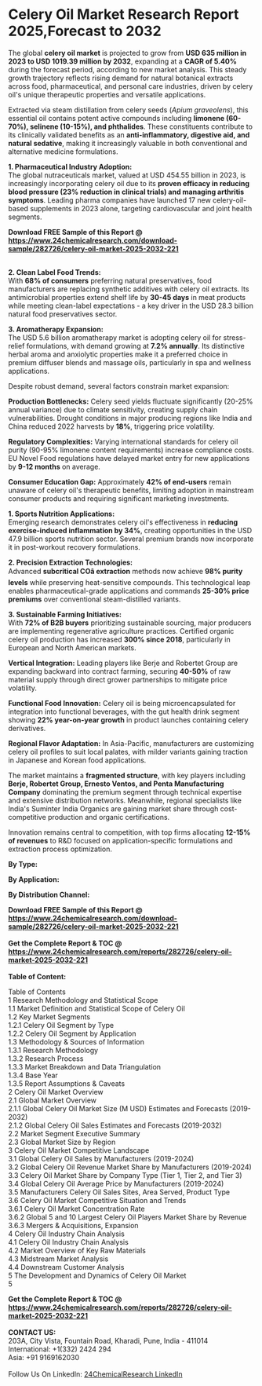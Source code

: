 <h1>Celery Oil Market Research Report 2025,Forecast to 2032</h1><p>The global <strong>celery oil market</strong> is projected to grow from <strong>USD 635 million in 2023 to USD 1019.39 million by 2032</strong>, expanding at a <strong>CAGR of 5.40%</strong> during the forecast period, according to new market analysis. This steady growth trajectory reflects rising demand for natural botanical extracts across food, pharmaceutical, and personal care industries, driven by celery oil's unique therapeutic properties and versatile applications.</p><p>Extracted via steam distillation from celery seeds (<em>Apium graveolens</em>), this essential oil contains potent active compounds including <strong>limonene (60-70%), selinene (10-15%), and phthalides</strong>. These constituents contribute to its clinically validated benefits as an <strong>anti-inflammatory, digestive aid, and natural sedative</strong>, making it increasingly valuable in both conventional and alternative medicine formulations.</p><p><strong>1. Pharmaceutical Industry Adoption:</strong><br>
The global nutraceuticals market, valued at USD 454.55 billion in 2023, is increasingly incorporating celery oil due to its <strong>proven efficacy in reducing blood pressure (23% reduction in clinical trials) and managing arthritis symptoms</strong>. Leading pharma companies have launched 17 new celery-oil-based supplements in 2023 alone, targeting cardiovascular and joint health segments.</p><div><b>Download FREE Sample of this Report @ 
            <a href="https://www.24chemicalresearch.com/download-sample/282726/celery-oil-market-2025-2032-221">
            https://www.24chemicalresearch.com/download-sample/282726/celery-oil-market-2025-2032-221</a></b></div><br><p><strong>2. Clean Label Food Trends:</strong><br>
With <strong>68% of consumers</strong> preferring natural preservatives, food manufacturers are replacing synthetic additives with celery oil extracts. Its antimicrobial properties extend shelf life by <strong>30-45 days</strong> in meat products while meeting clean-label expectations - a key driver in the USD 28.3 billion natural food preservatives sector.</p><p><strong>3. Aromatherapy Expansion:</strong><br>
The USD 5.6 billion aromatherapy market is adopting celery oil for stress-relief formulations, with demand growing at <strong>7.2% annually</strong>. Its distinctive herbal aroma and anxiolytic properties make it a preferred choice in premium diffuser blends and massage oils, particularly in spa and wellness applications.</p><p>Despite robust demand, several factors constrain market expansion:</p><p><strong>Production Bottlenecks:</strong> Celery seed yields fluctuate significantly (20-25% annual variance) due to climate sensitivity, creating supply chain vulnerabilities. Drought conditions in major producing regions like India and China reduced 2022 harvests by <strong>18%</strong>, triggering price volatility.</p><p><strong>Regulatory Complexities:</strong> Varying international standards for celery oil purity (90-95% limonene content requirements) increase compliance costs. EU Novel Food regulations have delayed market entry for new applications by <strong>9-12 months</strong> on average.</p><p><strong>Consumer Education Gap:</strong> Approximately <strong>42% of end-users</strong> remain unaware of celery oil's therapeutic benefits, limiting adoption in mainstream consumer products and requiring significant marketing investments.</p><p><strong>1. Sports Nutrition Applications:</strong><br>
Emerging research demonstrates celery oil's effectiveness in <strong>reducing exercise-induced inflammation by 34%</strong>, creating opportunities in the USD 47.9 billion sports nutrition sector. Several premium brands now incorporate it in post-workout recovery formulations.</p><p><strong>2. Precision Extraction Technologies:</strong><br>
Advanced <strong>subcritical COâ extraction</strong> methods now achieve <strong>98% purity levels</strong> while preserving heat-sensitive compounds. This technological leap enables pharmaceutical-grade applications and commands <strong>25-30% price premiums</strong> over conventional steam-distilled variants.</p><p><strong>3. Sustainable Farming Initiatives:</strong><br>
With <strong>72% of B2B buyers</strong> prioritizing sustainable sourcing, major producers are implementing regenerative agriculture practices. Certified organic celery oil production has increased <strong>300% since 2018</strong>, particularly in European and North American markets.</p><p><strong>Vertical Integration:</strong> Leading players like Berje and Robertet Group are expanding backward into contract farming, securing <strong>40-50%</strong> of raw material supply through direct grower partnerships to mitigate price volatility.</p><p><strong>Functional Food Innovation:</strong> Celery oil is being microencapsulated for integration into functional beverages, with the gut health drink segment showing <strong>22% year-on-year growth</strong> in product launches containing celery derivatives.</p><p><strong>Regional Flavor Adaptation:</strong> In Asia-Pacific, manufacturers are customizing celery oil profiles to suit local palates, with milder variants gaining traction in Japanese and Korean food applications.</p><p>The market maintains a <strong>fragmented structure</strong>, with key players including <strong>Berje, Robertet Group, Ernesto Ventos, and Penta Manufacturing Company</strong> dominating the premium segment through technical expertise and extensive distribution networks. Meanwhile, regional specialists like India's Suminter India Organics are gaining market share through cost-competitive production and organic certifications.</p><p>Innovation remains central to competition, with top firms allocating <strong>12-15% of revenues</strong> to R&amp;D focused on application-specific formulations and extraction process optimization.</p><p><strong>By Type:</strong></p><p><strong>By Application:</strong></p><p><strong>By Distribution Channel:</strong></p><div><b>Download FREE Sample of this Report @ 
            <a href="https://www.24chemicalresearch.com/download-sample/282726/celery-oil-market-2025-2032-221">
            https://www.24chemicalresearch.com/download-sample/282726/celery-oil-market-2025-2032-221</a></b></div><br><div><b>Get the Complete Report & TOC @ 
            <a href="https://www.24chemicalresearch.com/reports/282726/celery-oil-market-2025-2032-221">
            https://www.24chemicalresearch.com/reports/282726/celery-oil-market-2025-2032-221</a></b></div><br>
            <b>Table of Content:</b><p>Table of Contents<br />
1 Research Methodology and Statistical Scope<br />
1.1 Market Definition and Statistical Scope of Celery Oil<br />
1.2 Key Market Segments<br />
1.2.1 Celery Oil Segment by Type<br />
1.2.2 Celery Oil Segment by Application<br />
1.3 Methodology & Sources of Information<br />
1.3.1 Research Methodology<br />
1.3.2 Research Process<br />
1.3.3 Market Breakdown and Data Triangulation<br />
1.3.4 Base Year<br />
1.3.5 Report Assumptions & Caveats<br />
2 Celery Oil Market Overview<br />
2.1 Global Market Overview<br />
2.1.1 Global Celery Oil Market Size (M USD) Estimates and Forecasts (2019-2032)<br />
2.1.2 Global Celery Oil Sales Estimates and Forecasts (2019-2032)<br />
2.2 Market Segment Executive Summary<br />
2.3 Global Market Size by Region<br />
3 Celery Oil Market Competitive Landscape<br />
3.1 Global Celery Oil Sales by Manufacturers (2019-2024)<br />
3.2 Global Celery Oil Revenue Market Share by Manufacturers (2019-2024)<br />
3.3 Celery Oil Market Share by Company Type (Tier 1, Tier 2, and Tier 3)<br />
3.4 Global Celery Oil Average Price by Manufacturers (2019-2024)<br />
3.5 Manufacturers Celery Oil Sales Sites, Area Served, Product Type<br />
3.6 Celery Oil Market Competitive Situation and Trends<br />
3.6.1 Celery Oil Market Concentration Rate<br />
3.6.2 Global 5 and 10 Largest Celery Oil Players Market Share by Revenue<br />
3.6.3 Mergers & Acquisitions, Expansion<br />
4 Celery Oil Industry Chain Analysis<br />
4.1 Celery Oil Industry Chain Analysis<br />
4.2 Market Overview of Key Raw Materials<br />
4.3 Midstream Market Analysis<br />
4.4 Downstream Customer Analysis<br />
5 The Development and Dynamics of Celery Oil Market <br />
5</p><div><b>Get the Complete Report & TOC @ 
            <a href="https://www.24chemicalresearch.com/reports/282726/celery-oil-market-2025-2032-221">
            https://www.24chemicalresearch.com/reports/282726/celery-oil-market-2025-2032-221</a></b></div><br><b>CONTACT US:</b><br>
            203A, City Vista, Fountain Road, Kharadi, Pune, India - 411014<br>
            International: +1(332) 2424 294<br>
            Asia: +91 9169162030 <br><br>
            Follow Us On LinkedIn: <a href="https://www.linkedin.com/company/24chemicalresearch/">24ChemicalResearch LinkedIn</a>
